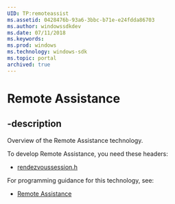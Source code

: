 ```yaml
---
UID: TP:remoteassist
ms.assetid: 0428476b-93a6-3bbc-b71e-e24fdda86703
ms.author: windowssdkdev
ms.date: 07/11/2018
ms.keywords: 
ms.prod: windows
ms.technology: windows-sdk
ms.topic: portal
archived: true
---
```


# Remote Assistance

## -description

Overview of the Remote Assistance technology.

To develop Remote Assistance, you need these headers:

 * [rendezvoussession.h](../rendezvoussession/index.md)

For programming guidance for this technology, see:
* [Remote Assistance](/previous-versions/windows/desktop/remoteassist)

